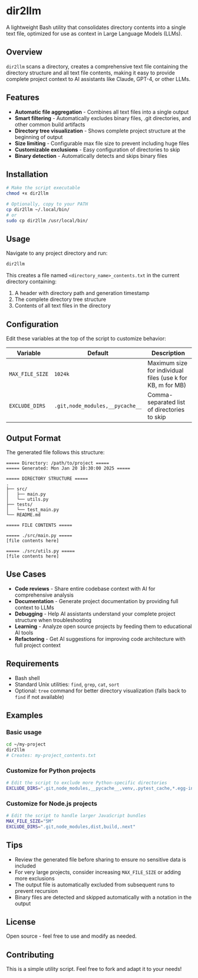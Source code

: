 # dir2llm

A lightweight Bash utility that consolidates directory contents into a single text file, optimized for use as context in Large Language Models (LLMs).

## Overview

`dir2llm` scans a directory, creates a comprehensive text file containing the directory structure and all text file contents, making it easy to provide complete project context to AI assistants like Claude, GPT-4, or other LLMs.

## Features

- **Automatic file aggregation** - Combines all text files into a single output
- **Smart filtering** - Automatically excludes binary files, .git directories, and other common build artifacts
- **Directory tree visualization** - Shows complete project structure at the beginning of output
- **Size limiting** - Configurable max file size to prevent including huge files
- **Customizable exclusions** - Easy configuration of directories to skip
- **Binary detection** - Automatically detects and skips binary files

## Installation

```bash
# Make the script executable
chmod +x dir2llm

# Optionally, copy to your PATH
cp dir2llm ~/.local/bin/
# or
sudo cp dir2llm /usr/local/bin/
```

## Usage

Navigate to any project directory and run:

```bash
dir2llm
```

This creates a file named `<directory_name>_contents.txt` in the current directory containing:
1. A header with directory path and generation timestamp
2. The complete directory tree structure
3. Contents of all text files in the directory

## Configuration

Edit these variables at the top of the script to customize behavior:

| Variable | Default | Description |
|----------|---------|-------------|
| `MAX_FILE_SIZE` | `1024k` | Maximum size for individual files (use k for KB, m for MB) |
| `EXCLUDE_DIRS` | `.git,node_modules,__pycache__` | Comma-separated list of directories to skip |

## Output Format

The generated file follows this structure:

```
===== Directory: /path/to/project =====
===== Generated: Mon Jan 20 10:30:00 2025 =====

===== DIRECTORY STRUCTURE =====
.
├── src/
│   ├── main.py
│   └── utils.py
├── tests/
│   └── test_main.py
└── README.md

===== FILE CONTENTS =====

===== ./src/main.py =====
[file contents here]

===== ./src/utils.py =====
[file contents here]
```

## Use Cases

- **Code reviews** - Share entire codebase context with AI for comprehensive analysis
- **Documentation** - Generate project documentation by providing full context to LLMs
- **Debugging** - Help AI assistants understand your complete project structure when troubleshooting
- **Learning** - Analyze open source projects by feeding them to educational AI tools
- **Refactoring** - Get AI suggestions for improving code architecture with full project context

## Requirements

- Bash shell
- Standard Unix utilities: `find`, `grep`, `cat`, `sort`
- Optional: `tree` command for better directory visualization (falls back to `find` if not available)

## Examples

### Basic usage
```bash
cd ~/my-project
dir2llm
# Creates: my-project_contents.txt
```

### Customize for Python projects
```bash
# Edit the script to exclude more Python-specific directories
EXCLUDE_DIRS=".git,node_modules,__pycache__,venv,.pytest_cache,*.egg-info"
```

### Customize for Node.js projects
```bash
# Edit the script to handle larger JavaScript bundles
MAX_FILE_SIZE="5M"
EXCLUDE_DIRS=".git,node_modules,dist,build,.next"
```

## Tips

- Review the generated file before sharing to ensure no sensitive data is included
- For very large projects, consider increasing `MAX_FILE_SIZE` or adding more exclusions
- The output file is automatically excluded from subsequent runs to prevent recursion
- Binary files are detected and skipped automatically with a notation in the output

## License

Open source - feel free to use and modify as needed.

## Contributing

This is a simple utility script. Feel free to fork and adapt it to your needs!